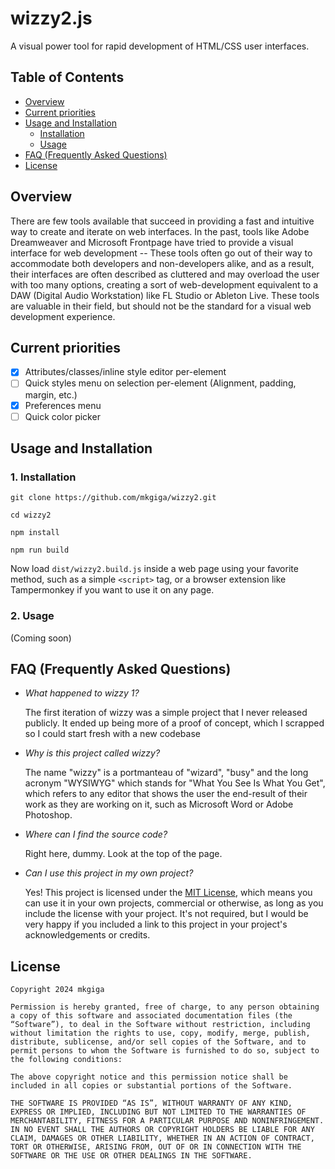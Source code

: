 # wizzy2.js
A visual power tool for rapid development of HTML/CSS user interfaces.

## Table of Contents
- [Overview](#overview)
- [Current priorities](#current-priorities)
- [Usage and Installation](#usage-and-installation)
  - [Installation](#1-installation)
  - [Usage](#2-usage)
- [FAQ (Frequently Asked Questions)](#faq-frequently-asked-questions)
- [License](#license)

## Overview
There are few tools available that succeed in providing a fast and intuitive way to create and iterate on web interfaces. In the past, tools like Adobe Dreamweaver and Microsoft Frontpage have tried to provide a visual interface for web development -- These tools often go out of their way to accommodate both developers and non-developers alike, and as a result, their interfaces are often described as cluttered and may overload the user with too many options, creating a sort of web-development equivalent to a DAW (Digital Audio Workstation) like FL Studio or Ableton Live. These tools are valuable in their field, but should not be the standard for a visual web development experience.

## Current priorities
- [x] Attributes/classes/inline style editor per-element
- [ ] Quick styles menu on selection per-element (Alignment, padding, margin, etc.)
- [x] Preferences menu
- [ ] Quick color picker

## Usage and Installation

### 1. Installation
  ```
  git clone https://github.com/mkgiga/wizzy2.git
  ```

  ```
  cd wizzy2
  ```

  ```
  npm install
  ```

  ```
  npm run build
  ```

Now load `dist/wizzy2.build.js` inside a web page using your favorite method, such as a simple `<script>` tag, or a browser extension like Tampermonkey if you want to use it on any page.

### 2. Usage
(Coming soon)

## FAQ (Frequently Asked Questions)
- *What happened to wizzy 1?*

  The first iteration of wizzy was a simple project that I never released publicly. It ended up being more of a proof of concept, which I scrapped so I could start fresh with a new codebase

- *Why is this project called wizzy?*

  The name "wizzy" is a portmanteau of "wizard", "busy" and the long acronym "WYSIWYG" which stands for "What You See Is What You Get", which refers to any editor that shows the user the end-result of their work as they are working on it, such as Microsoft Word or Adobe Photoshop.

- *Where can I find the source code?*

  Right here, dummy. Look at the top of the page.

- *Can I use this project in my own project?*

  Yes! This project is licensed under the [MIT License](#license), which means you can use it in your own projects, commercial or otherwise, as long as you include the license with your project. It's not required, but I would be very happy if you included a link to this project in your project's acknowledgements or credits.

## License

```
Copyright 2024 mkgiga

Permission is hereby granted, free of charge, to any person obtaining a copy of this software and associated documentation files (the “Software”), to deal in the Software without restriction, including without limitation the rights to use, copy, modify, merge, publish, distribute, sublicense, and/or sell copies of the Software, and to permit persons to whom the Software is furnished to do so, subject to the following conditions:

The above copyright notice and this permission notice shall be included in all copies or substantial portions of the Software.

THE SOFTWARE IS PROVIDED “AS IS”, WITHOUT WARRANTY OF ANY KIND, EXPRESS OR IMPLIED, INCLUDING BUT NOT LIMITED TO THE WARRANTIES OF MERCHANTABILITY, FITNESS FOR A PARTICULAR PURPOSE AND NONINFRINGEMENT. IN NO EVENT SHALL THE AUTHORS OR COPYRIGHT HOLDERS BE LIABLE FOR ANY CLAIM, DAMAGES OR OTHER LIABILITY, WHETHER IN AN ACTION OF CONTRACT, TORT OR OTHERWISE, ARISING FROM, OUT OF OR IN CONNECTION WITH THE SOFTWARE OR THE USE OR OTHER DEALINGS IN THE SOFTWARE.
```